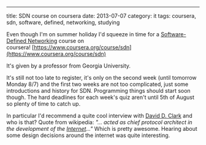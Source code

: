 ---
title: SDN course on coursera
date: 2013-07-07
category: it
tags: coursera, sdn, software, defined, networking, studying

Even though I'm on summer holiday I'd squeeze in time for a [Software-Defined Networking](http://en.wikipedia.org/wiki/Software-defined_networking "on wikipedia") course on coursera! [https://www.coursera.org/course/sdn](https://www.coursera.org/course/sdn)

It's given by a professor from Georgia University.

It's still not too late to register, it's only on the second week (until tomorrow Monday 8/7) and the first two weeks are not too complicated, just some introductions and history for SDN. Programming things should start soon though. The hard deadlines for each week's quiz aren't until 5th of August so plenty of time to catch up.

In particular I'd recommend a quite cool interview with [David D. Clark](http://en.wikipedia.org/wiki/David_D._Clark "on wikipedia") and who is that? Quote from wikipedia: _"... acted as chief protocol architect in the development of the [Internet](http://en.wikipedia.org/wiki/Internet "Internet")..."_ Which is pretty awesome. Hearing about some design decisions around the internet was quite interesting.
